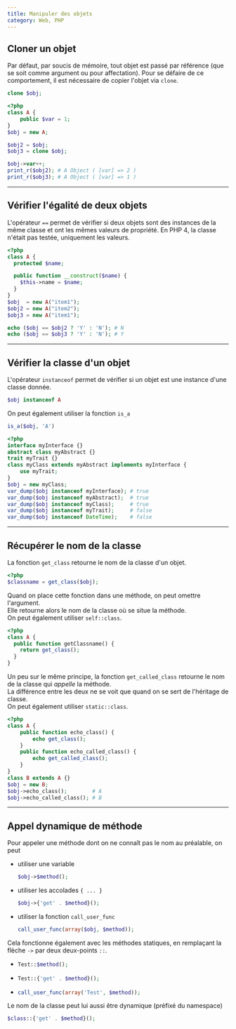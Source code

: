 ```yaml
---
title: Manipuler des objets
category: Web, PHP
---
```


## Cloner un objet

Par défaut, par soucis de mémoire, tout objet est passé par référence (que se soit comme argument ou pour affectation). Pour se défaire de ce comportement, il est nécessaire de copier l'objet via `clone`.

``` php
clone $obj;
```

``` php
<?php
class A {
    public $var = 1;
}
$obj = new A;

$obj2 = $obj;
$obj3 = clone $obj;

$obj->var++;
print_r($obj2); # A Object ( [var] => 2 )
print_r($obj3); # A Object ( [var] => 1 )
```

---

## Vérifier l'égalité de deux objets

L'opérateur `==` permet de vérifier si deux objets sont des instances de la même classe et ont les mêmes valeurs de propriété.
En PHP 4, la classe n'était pas testée, uniquement les valeurs.

``` php
<?php
class A {
  protected $name;

  public function __construct($name) {
    $this->name = $name;
  }
}
$obj  = new A("item1");
$obj2 = new A("item2");
$obj3 = new A("item1");

echo ($obj == $obj2 ? 'Y' : 'N'); # N
echo ($obj == $obj3 ? 'Y' : 'N'); # Y
```

---

## Vérifier la classe d'un objet

L'opérateur `instanceof` permet de vérifier si un objet est une instance d'une classe donnée.

``` php
$obj instanceof A
```

On peut également utiliser la fonction `is_a`

``` php
is_a($obj, 'A')
```

``` php
<?php
interface myInterface {}
abstract class myAbstract {}
trait myTrait {}
class myClass extends myAbstract implements myInterface {
    use myTrait;
}
$obj = new myClass;
var_dump($obj instanceof myInterface); # true
var_dump($obj instanceof myAbstract);  # true
var_dump($obj instanceof myClass);     # true
var_dump($obj instanceof myTrait);     # false
var_dump($obj instanceof DateTime);    # false
```

---

## Récupérer le nom de la classe

La fonction `get_class` retourne le nom de la classe d'un objet.

``` php
<?php
$classname = get_class($obj);
```

Quand on place cette fonction dans une méthode, on peut omettre l'argument.  
Elle retourne alors le nom de la classe où se situe la méthode.  
On peut également utiliser `self::class`.

``` php
<?php
class A {
  public function getClassname() {
    return get_class();
  }
}
```

Un peu sur le même principe, la fonction `get_called_class` retourne le nom de la classe qui *appelle* la méthode.  
La différence entre les deux ne se voit que quand on se sert de l'héritage de classe.  
On peut également utiliser `static::class`.

``` php
<?php
class A {
    public function echo_class() {
        echo get_class();
    }
    public function echo_called_class() {
        echo get_called_class();
    }
}
class B extends A {}
$obj = new B;
$obj->echo_class();        # A
$obj->echo_called_class(); # B
```

---

## Appel dynamique de méthode

Pour appeler une méthode dont on ne connaît pas le nom au préalable, on peut

* utiliser une variable

  ``` php
  $obj->$method();
  ```

* utiliser les accolades `{ ... }`

  ``` php
  $obj->{'get' . $method}();
  ```

* utiliser la fonction `call_user_func`

  ``` php
  call_user_func(array($obj, $method));
  ```

Cela fonctionne également avec les méthodes statiques, en remplaçant la flèche `->` par deux deux-points `::`.

*
  ``` php
  Test::$method();
  ```

*
  ``` php
  Test::{'get' . $method}();
  ```

*
  ``` php
  call_user_func(array('Test', $method));
  ```

Le nom de la classe peut lui aussi être dynamique (préfixé du namespace)

``` php
$class::{'get' . $method}();
```
